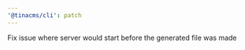 ```yaml
---
'@tinacms/cli': patch
---
```


Fix issue where server would start before the generated file was made
